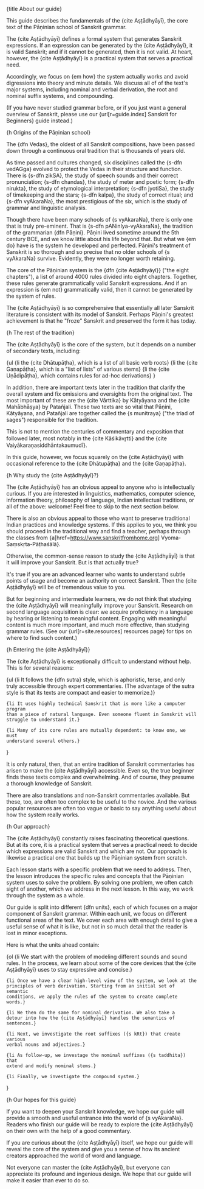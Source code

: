 {title About our guide}

This guide describes the fundamentals of the {cite Aṣṭādhyāyī}, the core text
of the Pāṇinian school of Sanskrit grammar.

The {cite Aṣṭādhyāyī} defines a formal system that generates Sanskrit
expressions. If an expression can be generated by the {cite Aṣṭādhyāyī}, it is
valid Sanskrit; and if it cannot be generated, then it is not valid. At heart,
however, the {cite Aṣṭādhyāyī} is a practical system that serves a practical
need.

Accordingly, we focus on {em how} the system actually works and avoid
digressions into theory and minute details. We discuss all of of the text's
major systems, including nominal and verbal derivation, the root and nominal
suffix systems, and compounding.

(If you have never studied grammar before, or if you just want a general
overview of Sanskrit, please use our {url[r=guide.index] Sanskrit for
Beginners} guide instead.)


{h Origins of the Pāṇinian school}

The {dfn Vedas}, the oldest of all Sanskrit compositions, have been passed down
through a continuous oral tradition that is thousands of years old.

As time passed and cultures changed, six disciplines called the {s-dfn
vedAGga} evolved to protect the Vedas in their structure and function. There is
{s-dfn zikSA}, the study of speech sounds and their correct pronunciation;
{s-dfn chandas}, the study of meter and poetic form; {s-dfn nirukta}, the
study of etymological interpretation; {s-dfn jyotiSa}, the study of
timekeeping and the stars; {s-dfn kalpa}, the study of correct ritual; and
{s-dfn vyAkaraNa}, the most prestigious of the six, which is the study of
grammar and linguistic analysis.

Though there have been many schools of {s vyAkaraNa}, there is only one that is
truly pre-eminent. That is {s-dfn pANinIya-vyAkaraNa}, the tradition of the
grammarian {dfn Pāṇini}. Pāṇini lived sometime around the 5th
century BCE, and we know little about his life beyond that. But what we {em do}
have is the system he developed and perfected. Pāṇini's treatment of Sanskrit
is so thorough and so precise that no older schools of {s vyAkaraNa} survive.
Evidently, they were no longer worth retaining.

The core of the Pāṇinian system is the {dfn {cite Aṣṭādhyāyī}} ("the eight
chapters"), a list of around 4000 rules divided into eight chapters. Together,
these rules generate grammatically valid Sanskrit expressions. And if an
expression is {em not} grammatically valid, then it cannot be generated by the
system of rules.

The {cite Aṣṭādhyāyī} is so comprehensive that essentially all later Sanskrit
literature is consistent with its model of Sanskrit. Perhaps Pāṇini's greatest
achievement is that he "froze" Sanskrit and preserved the form it has today.


{h The rest of the tradition}

The {cite Aṣṭādhyāyī} is the core of the system, but it depends on a number of
secondary texts, including:

{ul
    {li the {cite Dhātupāṭha}, which is a list of all basic verb roots}
    {li the {cite Gaṇapāṭha}, which is a "list of lists" of various stems}
    {li the {cite Uṇādipāṭha}, which contains rules for ad-hoc derivations}
}

In addition, there are important texts later in the tradition that clarify the
overall system and fix omissions and oversights from the original text. The
most important of these are the {cite Vārttika} by Kātyāyana and the {cite
Mahābhāṣya} by Patañjali. These two texts are so vital that Pāṇini, Kātyāyana,
and Patañjali are together called the {s munitraya} ("the triad of sages")
responsible for the tradition.

This is not to mention the centuries of commentary and exposition that followed
later, most notably in the {cite Kāśikāvr̥tti} and the {cite
Vaiyākaraṇasiddhāntakaumudī}.

In this guide, however, we focus squarely on the {cite Aṣṭādhyāyī} with
occasional reference to the {cite Dhātupāṭha} and the {cite Gaṇapāṭha}.


{h Why study the {cite Aṣṭādhyāyī}?}

The {cite Aṣṭādhyāyī} has an obvious appeal to anyone who is intellectually
curious. If you are interested in linguistics, mathematics, computer science,
information theory, philosophy of language, Indian intellectual traditions, or
all of the above: welcome! Feel free to skip to the next section below.

There is also an obvious appeal to those who want to preserve traditional
Indian practices and knowledge systems. If this applies to you, we think you
should proceed in the traditional way and find a teacher, perhaps through the
classes from {a[href=https://www.sanskritfromhome.org] Vyoma-Saṃskṛta-Pāṭhaśālā}.

Otherwise, the common-sense reason to study the {cite Aṣṭādhyāyī} is that 
it will improve your Sanskrit. But is that actually true?

It's true if you are an advanced learner who wants to understand subtle points
of usage and become an authority on correct Sanskrit. Then the {cite
Aṣṭādhyāyī} will be of tremendous value to you.

But for beginning and intermediate learners, we do not think that studying the
{cite Aṣṭādhyāyī} will meaningfully improve your Sanskrit. Research on second
language acquisition is clear: we acquire proficiency in a language by hearing
or listening to meaningful content. Engaging with meaningful content is much
more important, and much more effective, than studying grammar rules. (See our
{url[r=site.resources] resources page} for tips on where to find such content.)


{h Entering the {cite Aṣṭādhyāyī}}

The {cite Aṣṭādhyāyī} is exceptionally difficult to understand without help.
This is for several reasons:

{ul
    {li It follows the {dfn sutra} style, which is aphoristic, terse, and only
    truly accessible through expert commentaries. (The advantage of the sutra
    style is that its texts are compact and easier to memorize.)}

    {li It uses highly technical Sanskrit that is more like a computer program
    than a piece of natural language. Even someone fluent in Sanskrit will
    struggle to understand it.}

    {li Many of its core rules are mutually dependent: to know one, we must
    understand several others.}
}

It is only natural, then, that an entire tradition of Sanskrit commentaries has
arisen to make the {cite Aṣṭādhyāyī} accessible. Even so, the true beginner
finds these texts complex and overwhelming. And of course, they presume a
thorough knowledge of Sanskrit.

There are also translations and non-Sanskrit commentaries available. But these,
too, are often too complex to be useful to the novice. And the various popular
resources are often too vague or basic to say anything useful about how the
system really works.


{h Our approach}

The {cite Aṣṭādhyāyī} constantly raises fascinating theoretical questions. But
at its core, it is a practical system that serves a practical need: to decide
which expressions are valid Sanskrit and which are not. Our approach is
likewise a practical one that builds up the Pāṇinian system from scratch.

Each lesson starts with a specific problem that we need to address. Then, the
lesson introduces the specific rules and concepts that the Pāṇinian system uses
to solve the problem. By solving one problem, we often catch sight of another,
which we address in the next lesson. In this way, we work through the system as
a whole.

Our guide is split into different {dfn units}, each of which focuses on a
major component of Sanskrit grammar. Within each unit, we focus on different
functional areas of the text. We cover each area with enough detail to give a
useful sense of what it is like, but not in so much detail that the reader is
lost in minor exceptions.

Here is what the units ahead contain:

{ol
    {li We start with the problem of modeling different sounds and sound rules.
    In the process, we learn about some of the core devices that the {cite
    Aṣṭādhyāyī} uses to stay expressive and concise.}

    {li Once we have a clear high-level view of the system, we look at the
    principles of verb derivation. Starting from an initial set of semantic
    conditions, we apply the rules of the system to create complete words.}

    {li We then do the same for nominal derivation. We also take a
    detour into how the {cite Aṣṭādhyāyī} handles the semantics of sentences.}

    {li Next, we investigate the root suffixes ({s kRt}) that create various
    verbal nouns and adjectives.}

    {li As follow-up, we investage the nominal suffixes ({s taddhita}) that
    extend and modify nominal stems.}

    {li Finally, we investigate the compound system.}
}


{h Our hopes for this guide}

If you want to deepen your Sanskrit knowledge, we hope our guide will provide
a smooth and useful entrance into the world of {s vyAkaraNa}. Readers who
finish our guide will be ready to explore the {cite Aṣṭādhyāyī} on their own
with the help of a good commentary.

If you are curious about the {cite Aṣṭādhyāyī} itself, we hope our guide will
reveal the core of the system and give you a sense of how its ancient creators
approached the world of word and language.

Not everyone can master the {cite Aṣṭādhyāyī}, but everyone can appreciate its
profound and ingenious design. We hope that our guide will make it easier than
ever to do so.
